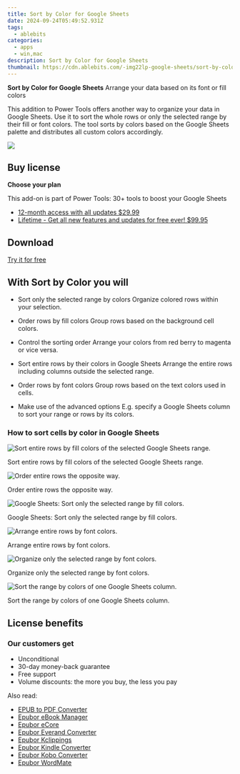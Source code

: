```yaml
---
title: Sort by Color for Google Sheets
date: 2024-09-24T05:49:52.931Z
tags: 
  - ablebits
categories: 
  - apps
  - win,mac
description: Sort by Color for Google Sheets
thumbnail: https://cdn.ablebits.com/-img22lp-google-sheets/sort-by-color/header-cover.webp
---
```


**Sort by Color for Google Sheets**
Arrange your data based on its font or fill colors

This addition to Power Tools offers another way to organize your data in Google Sheets. Use it to sort the whole rows or only the selected range by their fill or font colors. The tool sorts by colors based on the Google Sheets palette and distributes all custom colors accordingly.

![](https://cdn.ablebits.com/-img22lp-google-sheets/sort-by-color/header-cover.webp)

## Buy license

**Choose your plan**

This add-on is part of Power Tools: 30+ tools to boost your Google Sheets

- [12-month access with all updates $29.99](https://secure.2checkout.com/order/checkout.php?PRODS=4721564&QTY=1&CART=1&AFFILIATE=108875&CARD=2&DESIGN_TYPE=2&SHORT_FORM=1&COUPON=OOfrPTaftrTRL1&CLEAN_CART=ALL&SRC=website)
- [Lifetime - Get all new features and updates for free ever! $99.95](https://secure.2checkout.com/order/checkout.php?PRODS=4726807&QTY=1&CART=1&AFFILIATE=108875&CARD=2&DESIGN_TYPE=2&SHORT_FORM=1&CLEAN_CART=ALL&SRC=website)

## Download

[Try it for free](https://workspace.google.com/marketplace/app/power_tools/1058867473888)

## With Sort by Color you will

-   Sort only the selected range by colors Organize colored rows within your selection.
-   Order rows by fill colors Group rows based on the background cell colors.
-   Control the sorting order Arrange your colors from red berry to magenta or vice versa.

-   Sort entire rows by their colors in Google Sheets Arrange the entire rows including columns outside the selected range.
-   Order rows by font colors Group rows based on the text colors used in cells.
-   Make use of the advanced options E.g. specify a Google Sheets column to sort your range or rows by its colors.

### How to sort cells by color in Google Sheets

 ![Sort entire rows by fill colors of the selected Google Sheets range.](https://cdn.ablebits.com/-img22lp-google-sheets/sort-by-color/sort-rows-fill-color.png)

Sort entire rows by fill colors of the selected Google Sheets range.

 ![Order entire rows the opposite way.](https://cdn.ablebits.com/-img22lp-google-sheets/sort-by-color/sort-rows-reverse-color.png)

Order entire rows the opposite way.

 ![Google Sheets: Sort only the selected range by fill colors.](https://cdn.ablebits.com/-img22lp-google-sheets/sort-by-color/sort-range-fill-color.png)

Google Sheets: Sort only the selected range by fill colors.

 ![Arrange entire rows by font colors.](https://cdn.ablebits.com/-img22lp-google-sheets/sort-by-color/sort-rows-font-color-reversed.png)

Arrange entire rows by font colors.

 ![Organize only the selected range by font colors.](https://cdn.ablebits.com/-img22lp-google-sheets/sort-by-color/sort-range-font-color.png)

Organize only the selected range by font colors.

 ![Sort the range by colors of one Google Sheets column.](https://cdn.ablebits.com/-img22lp-google-sheets/sort-by-color/advanced-settings.png)

Sort the range by colors of one Google Sheets column.

## License benefits

### Our customers get

- Unconditional
- 30-day money-back guarantee
- Free support
- Volume discounts: the more you buy, the less you pay 

<ins class="adsbygoogle"
      style="display:block"
      data-ad-client="ca-pub-7571918770474297"
      data-ad-slot="8358498916"
      data-ad-format="auto"
      data-full-width-responsive="true"></ins>

<span class="atpl-alsoreadstyle">Also read:</span>
<div><ul>
<li><a href="https://tools.techidaily.com/epubor/epub-to-pdf-converter/"><u>EPUB to PDF Converter</u></a></li>
<li><a href="https://tools.techidaily.com/epubor/ebook-manager/"><u>Epubor eBook Manager</u></a></li>
<li><a href="https://tools.techidaily.com/epubor/ecore/"><u>Epubor eCore</u></a></li>
<li><a href="https://tools.techidaily.com/epubor/everand-downloader/"><u>Epubor Everand Converter</u></a></li>
<li><a href="https://tools.techidaily.com/epubor/kclippings/"><u>Epubor Kclippings</u></a></li>
<li><a href="https://tools.techidaily.com/epubor/kindle-converter/"><u>Epubor Kindle Converter</u></a></li>
<li><a href="https://tools.techidaily.com/epubor/kobo-converter/"><u>Epubor Kobo Converter</u></a></li>
<li><a href="https://tools.techidaily.com/epubor/ebook-editor/"><u>Epubor WordMate</u></a></li>
</ul></div>

